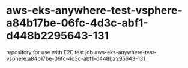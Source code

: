 # aws-eks-anywhere-test-vsphere-a84b17be-06fc-4d3c-abf1-d448b2295643-131
repository for use with E2E test job aws-eks-anywhere-test-vsphere:a84b17be-06fc-4d3c-abf1-d448b2295643-131
